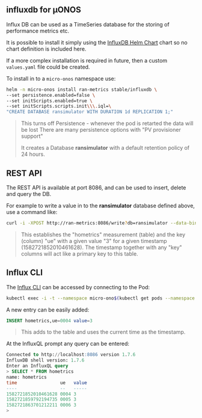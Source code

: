 ## influxdb for µONOS
Influx DB can be used as a TimeSeries database for the storing of performance metrics etc.

It is possible to install it simply using the [InfluxDB Helm Chart] chart
so no chart definition is included here.

If a more complex installation is required in future, then a
custom `values.yaml` file could be created.

To install in to a `micro-onos` namespace use:
```bash
helm -n micro-onos install ran-metrics stable/influxdb \
--set persistence.enabled=false \
--set initScripts.enabled=true \
--set initScripts.scripts.init\\\.iql=\
"CREATE DATABASE ransimulator WITH DURATION 1d REPLICATION 1;"
```

> This turns off Persistence - whenever the pod is retarted the data will be lost
> There are many persistence options with "PV provisioner support"
>
> It creates a Database **ransimulator** with a default retention policy of 24 hours.

## REST API
The REST API is available at port 8086, and can be used to insert, delete and query the DB.

For example to write a value in to the **ransimulator** database defined above, use a command like:
```bash
curl -i -XPOST http://ran-metrics:8086/write?db=ransimulator --data-binary 'hometrics,ue=0004 value=3 1582721852010461628'
```

> This establishes the "hometrics" measurement (table) and the key (column) "ue"
> with a given value "3" for a given timestamp (1582721852010461628). The timestamp
> together with any "key" columns will act like a primary key to this table.

## Influx CLI
The [Influx CLI] can be accessed by connecting to the Pod:
```bash
kubectl exec -i -t --namespace micro-ono$(kubectl get pods --namespace micro-onos -l app=ran-metrics-influxdb -o jsonpath='{.items[0].metadata.name}') influx -- -database ransimulator
```

A new entry can be easily added:
```sql
INSERT hometrics,ue=0004 value=3
```
> This adds to the table and uses the current time as the timestamp.

At the InfluxQL prompt any query can be entered:
```sql
Connected to http://localhost:8086 version 1.7.6
InfluxDB shell version: 1.7.6
Enter an InfluxQL query
> SELECT * FROM hometrics
name: hometrics
time                ue   value
----                --   -----
1582721852010461628 0004 3
1582721859792194735 0005 3
1582721863701212211 0006 3
> 
```

[InfluxDB Helm Chart]: https://github.com/helm/charts/blob/master/stable/influxdb/README.md
[REST API]: https://docs.influxdata.com/influxdb/v1.7/guides/writing_data/
[Influx CLI]: https://docs.influxdata.com/influxdb/v1.7/tools/shell/
